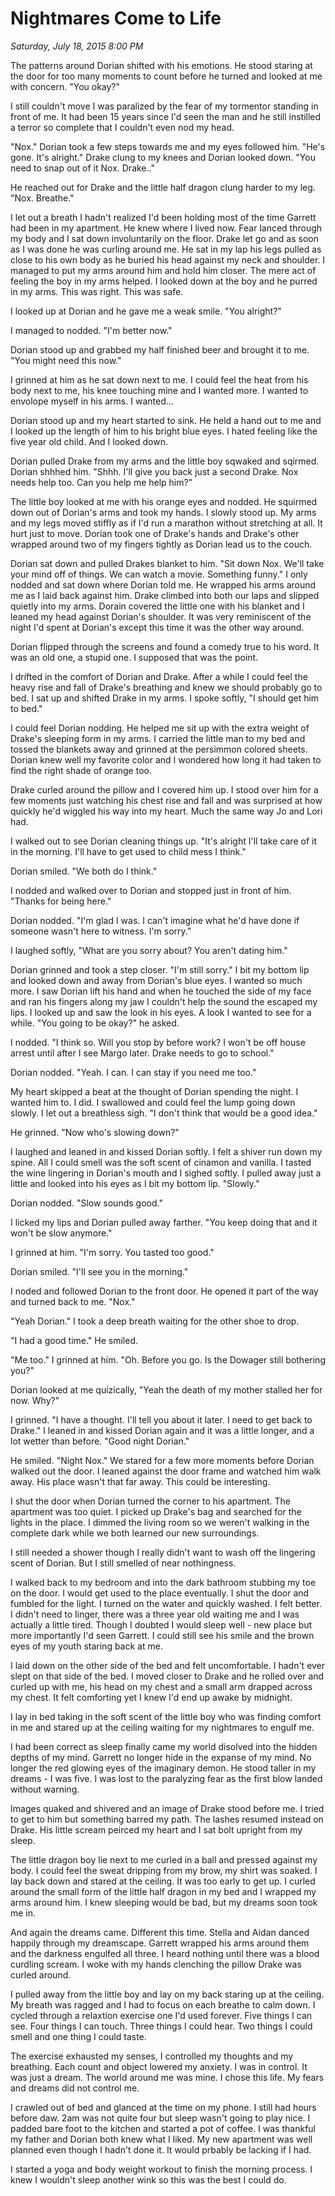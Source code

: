 # Nightmares Come to Life
_Saturday, July 18, 2015 8:00 PM_

The patterns around Dorian shifted with his emotions.  He stood staring at the door for too many moments to count before he turned and looked at me with concern.  "You okay?"

I still couldn't move I was paralized by the fear of my tormentor standing in front of me.  It had been 15 years since I'd seen the man and he still instilled a terror so complete that I couldn't even nod my head.

"Nox."  Dorian took a few steps towards me and my eyes followed him.  "He's gone.  It's alright."  Drake clung to my knees and Dorian looked down. "You need to snap out of it Nox.  Drake.."

He reached out for Drake and the little half dragon clung harder to my leg.  "Nox.  Breathe."

I let out a breath I hadn't realized I'd been holding most of the time Garrett had been in my apartment.  He knew where I lived now.  Fear lanced through my body and I sat down involuntarily on the floor.  Drake let go and as soon as I was done he was curling around me.  He sat in my lap his legs pulled as close to his own body as he buried his head against my neck and shoulder.  I managed to put my arms around him and hold him closer.  The mere act of feeling the boy in my arms helped.  I looked down at the boy and he purred in my arms.  This was right.  This was safe.

I looked up at Dorian and he gave me a weak smile.  "You alright?"

I managed to nodded.  "I'm better now."

Dorian stood up and grabbed my half finished beer and brought it to me.  "You might need this now."

I grinned at him as he sat down next to me.  I could feel the heat from his body next to me, his knee touching mine and I wanted more.  I wanted to envolope myself in his arms.  I wanted...

Dorian stood up and my heart started to sink.  He held a hand out to me and I looked up the length of him to his bright blue eyes. I hated feeling like the five year old child.  And I looked down.  

Dorian pulled Drake from my arms and the little boy sqwaked and sqirmed.  Dorian shhhed him.  "Shhh.  I'll give you back just a second Drake.  Nox needs help too.  Can you help me help him?"

The little boy looked at me with his orange eyes and nodded.  He squirmed down out of Dorian's arms and took my hands.  I slowly stood up.  My arms and my legs moved stiffly as if I'd run a marathon without stretching at all.  It hurt just to move.  Dorian took one of Drake's hands and Drake's other wrapped around two of my fingers tightly as Dorian lead us to the couch.

Dorian sat down and pulled Drakes blanket to him.  "Sit down Nox.  We'll take your mind off of things.  We can watch a movie.  Something funny."  I only nodded and sat down where Dorian told me.  He wrapped his arms around me as I laid back against him.  Drake climbed into both our laps and slipped quietly into my arms.  Dorain covered the little one with his blanket and I leaned my head against Dorian's shoulder.  It was very reminiscent of the night I'd spent at Dorian's except this time it was the other way around.  

Dorian flipped through the screens and found a comedy true to his word.  It was an old one, a stupid one. I supposed that was the point. 

I drifted in the comfort of Dorian and Drake.  After a while I could feel the heavy rise and fall of Drake's breathing and knew we should probably go to bed.  I sat up and shifted Drake in my arms.  I spoke softly, "I should get him to bed."

I could feel Dorian nodding.  He helped me sit up with the extra weight of Drake's sleeping form in my arms.  I carried the little man to my bed and tossed the blankets away and grinned at the persimmon colored sheets.  Dorian knew well my favorite color and I wondered how long it had taken to find the right shade of orange too.

Drake curled around the pillow and I covered him up.  I stood over him for a few moments just watching his chest rise and fall and was surprised at how quickly he'd wiggled his way into my heart.  Much the same way Jo and Lori had.  

I walked out to see Dorian cleaning things up.  "It's alright I'll take care of it in the morning.  I'll have to get used to child mess I think."

Dorian smiled.  "We both do I think."

I nodded and walked over to Dorian and stopped just in front of him.  "Thanks for being here."

Dorian nodded.  "I'm glad I was.  I can't imagine what he'd have done if someone wasn't here to witness.  I'm sorry."

I laughed softly, "What are you sorry about?  You aren't dating him."

Dorian grinned and took a step closer.  "I'm still sorry."  I bit my bottom lip and looked down and away from Dorian's blue eyes.  I wanted so much more.  I saw Dorian lift his hand and when he touched the side of my face and ran his fingers along my jaw I couldn't help the sound the escaped my lips.  I looked up and saw the look in his eyes.  A look I wanted to see for a while.  "You going to be okay?"  he asked.

I nodded.  "I think so.  Will you stop by before work?  I won't be off house arrest until after I see Margo later.  Drake needs to go to school."

Dorian nodded.  "Yeah.  I can.  I can stay if you need me too."

My heart skipped a beat at the thought of Dorian spending the night.  I wanted him to.  I did.  I swallowed and could feel the lump going down slowly.  I let out a breathless sigh.  "I don't think that would be a good idea."  

He grinned.  "Now who's slowing down?"

I laughed and leaned in and kissed Dorian softly.  I felt a shiver run down my spine.  All I could smell was the soft scent of cinamon and vanilla.  I tasted the wine lingering in Dorian's mouth and I sighed softly.  I pulled away just a little and looked into his eyes as I bit my bottom lip.  "Slowly."

Dorian nodded.  "Slow sounds good."

I licked my lips and Dorian pulled away farther.  "You keep doing that and it won't be slow anymore."

I grinned at him.  "I'm sorry.  You tasted too good."

Dorian smiled. "I'll see you in the morning."

I noded and followed Dorian to the front door.  He opened it part of the way and turned back to me.  "Nox."

"Yeah Dorian."  I took a deep breath waiting for the other shoe to drop.

"I had a good time."  He smiled.

"Me too."  I grinned at him.  "Oh.  Before you go.  Is the Dowager still bothering you?"

Dorian looked at me quizically, "Yeah the death of my mother stalled her for now. Why?"

I grinned.  "I have a thought.  I'll tell you about it later.  I need to get back to Drake."  I leaned in and kissed Dorian again and it was a little longer, and a lot wetter than before.   "Good night Dorian."

He smiled.  "Night Nox."  We stared for a few more moments before Dorian walked out the door.  I leaned against the door frame and watched him walk away.  His place wasn't that far away.  This could be interesting.

I shut the door when Dorian turned the corner to his apartment.  The apartment was too quiet.  I picked up Drake's bag and searched for the lights in the place.  I dimmed the living room so we weren't walking in the complete dark while we both learned our new surroundings.  

I still needed a shower though I really didn't want to wash off the lingering scent of Dorian.  But I still smelled of near nothingness.

I walked back to my bedroom and into the dark bathroom stubbing my toe on the door.  I would get used to the place eventually.  I shut the door and fumbled for the light.  I turned on the water and quickly washed.  I felt better.  I didn't need to linger, there was a three year old waiting me and I was actually a little tired.  Though I doubted I would sleep well - new place but more importantly I'd seen Garrett.  I could still see his smile and the brown eyes of my youth staring back at me.

I laid down on the other side of the bed and felt uncomfortable.  I hadn't ever slept on that side of the bed.  I moved closer to Drake and he rolled over and curled up with me, his head on my chest and a small arm drapped across my chest.  It felt comforting yet I knew I'd end up awake by midnight. 

I lay in bed taking in the soft scent of the little boy who was finding comfort in me and stared up at the ceiling waiting for my nightmares to engulf me.

I had been correct as sleep finally came my world disolved into the hidden depths of my mind.  Garrett no longer hide in the expanse of my mind.  No longer the red glowing eyes of the imaginary demon.  He stood taller in my dreams - I was five.  I was lost to the paralyzing fear as the first blow landed without warning.  

Images quaked and shivered and an image of Drake stood before me.  I tried to get to him but something barred my path.  The lashes resumed instead on Drake.  His little scream peirced my heart and I sat bolt upright from my sleep.  

The little dragon boy lie next to me curled in a ball and pressed against my body.  I could feel the sweat dripping from my brow, my shirt was soaked.  I lay back down and stared at the ceiling.  It was too early to get up.   I curled around the small form of the little half dragon in my bed and I wrapped my arms around him.  I knew sleeping would be bad, but my dreams soon took me in.

And again the dreams came.  Different this time.  Stella and Aidan danced happily through my dreamscape.   Garrett wrapped his arms around them and the darkness engulfed all three.  I heard nothing until there was a blood curdling scream.  I woke with my hands clenching the pillow Drake was curled around.

I pulled away from the little boy and lay on my back staring up at the ceiling.  My breath was ragged and I had to focus on each breathe to calm down.  I cycled through a relaxtion exercise one I'd used forever.  Five things I can see.  Four things I can touch.  Three things I could hear.  Two things I could smell and one thing I could taste.

The exercise exhausted my senses, I controlled my thoughts and my breathing.  Each count and object lowered my anxiety.  I was in control.  It was just a dream.  The world around me was mine.  I chose this life.  My fears and dreams did not control me.

I crawled out of bed and glanced at the time on my phone.  I still had hours before daw.  2am was not quite four but sleep wasn't going to play nice.  I padded bare foot to the kitchen and started a pot of coffee.  I was thankful my father and Dorian both knew what I liked.  My new apartment was well planned even though I hadn't done it.  It would prbably be lacking if I had.  

I started a yoga and body weight workout to finish the morning process.  I knew I wouldn't sleep another wink so this was the best I could do.